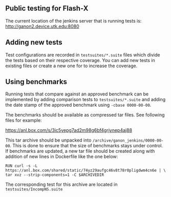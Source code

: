 ## Public testing for Flash-X

The current location of the jenkins server that is running tests is: http://ganon2.device.utk.edu:8080

## Adding new tests

Test configurations are recorded in `testsuites/*.suite` files which divide the tests based on their
respective coverage. You can add new tests in existing files or create a new one for to increase the
coverage.

## Using benchmarks

Running tests that compare against an approved benchmark can be implemented by adding comparison
tests to `testsuites/*.suite` and adding the date stamp of the approved benchmark using `-cbase 0000-00-00`.

The benchmarks should be available as compressed tar files. See following files for example:

https://anl.box.com/s/3ic5yepg7ad2m98g6bf4grjynep4aj88

This tar archive should be unpacked into `/archive/ganon_jenkins/0000-00-00`. This is done to ensure that the size 
of benchmarks stays under control. If benchmarks are updated, a new tar file should be created along with addition 
of new lines in Dockerfile like the one below:

`RUN curl -s -L https://anl.box.com/shared/static/74yz29aufgc46v8t78r0pligdwm4cn6e | \
 tar xvz --strip-components=1 -C $ARCHIVEDIR`

The corresponding test for this archive are located in `testsuites/IncompNS.suite`
